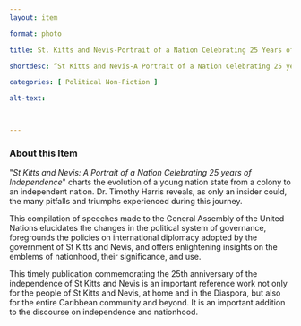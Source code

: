 ```yaml
--- 
layout: item 

format: photo 

title: St. Kitts and Nevis-Portrait of a Nation Celebrating 25 Years of Independences

shortdesc: “St Kitts and Nevis-A Portrait of a Nation Celebrating 25 years of Independence" is a book that chronicles the journey of the young nation state from colony to independence, offering insightful reflections on governance, diplomacy, and nationhood..” 

categories: [ Political Non-Fiction ]

alt-text: 



--- 
```




### About this Item 

"_St Kitts and Nevis: A Portrait of a Nation Celebrating 25 years of Independence_" charts the evolution of a young nation state from a colony to an independent nation. Dr. Timothy Harris reveals, as only an insider could, the many pitfalls and triumphs experienced during this journey.

This compilation of speeches made to the General Assembly of the United Nations elucidates the changes in the political system of governance, foregrounds the policies on international diplomacy adopted by the government of St Kitts and Nevis, and offers enlightening insights on the emblems of nationhood, their significance, and use.

This timely publication commemorating the 25th anniversary of the independence of St Kitts and Nevis is an important reference work not only for the people of St Kitts and Nevis, at home and in the Diaspora, but also for the entire Caribbean community and beyond. It is an important addition to the discourse on independence and nationhood.

